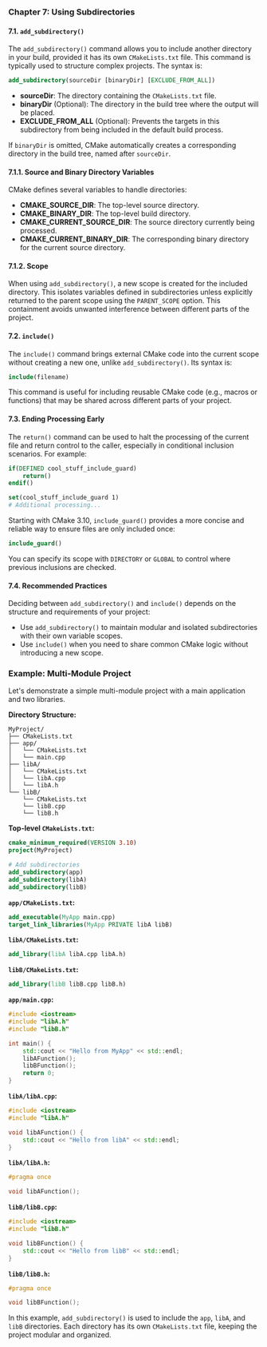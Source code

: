 ### Chapter 7: Using Subdirectories

#### 7.1. `add_subdirectory()`
The `add_subdirectory()` command allows you to include another directory in your build, provided it has its own `CMakeLists.txt` file. This command is typically used to structure complex projects. The syntax is:

```cmake
add_subdirectory(sourceDir [binaryDir] [EXCLUDE_FROM_ALL])
```

- **sourceDir**: The directory containing the `CMakeLists.txt` file.
- **binaryDir** (Optional): The directory in the build tree where the output will be placed.
- **EXCLUDE_FROM_ALL** (Optional): Prevents the targets in this subdirectory from being included in the default build process.

If `binaryDir` is omitted, CMake automatically creates a corresponding directory in the build tree, named after `sourceDir`.

#### 7.1.1. Source and Binary Directory Variables
CMake defines several variables to handle directories:

- **CMAKE_SOURCE_DIR**: The top-level source directory.
- **CMAKE_BINARY_DIR**: The top-level build directory.
- **CMAKE_CURRENT_SOURCE_DIR**: The source directory currently being processed.
- **CMAKE_CURRENT_BINARY_DIR**: The corresponding binary directory for the current source directory.

#### 7.1.2. Scope
When using `add_subdirectory()`, a new scope is created for the included directory. This isolates variables defined in subdirectories unless explicitly returned to the parent scope using the `PARENT_SCOPE` option. This containment avoids unwanted interference between different parts of the project.

#### 7.2. `include()`
The `include()` command brings external CMake code into the current scope without creating a new one, unlike `add_subdirectory()`. Its syntax is:

```cmake
include(filename)
```

This command is useful for including reusable CMake code (e.g., macros or functions) that may be shared across different parts of your project.

#### 7.3. Ending Processing Early
The `return()` command can be used to halt the processing of the current file and return control to the caller, especially in conditional inclusion scenarios. For example:

```cmake
if(DEFINED cool_stuff_include_guard)
    return()
endif()

set(cool_stuff_include_guard 1)
# Additional processing...
```

Starting with CMake 3.10, `include_guard()` provides a more concise and reliable way to ensure files are only included once:

```cmake
include_guard()
```

You can specify its scope with `DIRECTORY` or `GLOBAL` to control where previous inclusions are checked.

#### 7.4. Recommended Practices
Deciding between `add_subdirectory()` and `include()` depends on the structure and requirements of your project:

- Use `add_subdirectory()` to maintain modular and isolated subdirectories with their own variable scopes.
- Use `include()` when you need to share common CMake logic without introducing a new scope.

### Example: Multi-Module Project

Let's demonstrate a simple multi-module project with a main application and two libraries.

**Directory Structure:**
```
MyProject/
├── CMakeLists.txt
├── app/
│   └── CMakeLists.txt
│   └── main.cpp
├── libA/
│   └── CMakeLists.txt
│   └── libA.cpp
│   └── libA.h
└── libB/
    └── CMakeLists.txt
    └── libB.cpp
    └── libB.h
```

**Top-level `CMakeLists.txt`:**
```cmake
cmake_minimum_required(VERSION 3.10)
project(MyProject)

# Add subdirectories
add_subdirectory(app)
add_subdirectory(libA)
add_subdirectory(libB)
```

**`app/CMakeLists.txt`:**
```cmake
add_executable(MyApp main.cpp)
target_link_libraries(MyApp PRIVATE libA libB)
```

**`libA/CMakeLists.txt`:**
```cmake
add_library(libA libA.cpp libA.h)
```

**`libB/CMakeLists.txt`:**
```cmake
add_library(libB libB.cpp libB.h)
```

**`app/main.cpp`:**
```cpp
#include <iostream>
#include "libA.h"
#include "libB.h"

int main() {
    std::cout << "Hello from MyApp" << std::endl;
    libAFunction();
    libBFunction();
    return 0;
}
```

**`libA/libA.cpp`:**
```cpp
#include <iostream>
#include "libA.h"

void libAFunction() {
    std::cout << "Hello from libA" << std::endl;
}
```

**`libA/libA.h`:**
```cpp
#pragma once

void libAFunction();
```

**`libB/libB.cpp`:**
```cpp
#include <iostream>
#include "libB.h"

void libBFunction() {
    std::cout << "Hello from libB" << std::endl;
}
```

**`libB/libB.h`:**
```cpp
#pragma once

void libBFunction();
```

In this example, `add_subdirectory()` is used to include the `app`, `libA`, and `libB` directories. Each directory has its own `CMakeLists.txt` file, keeping the project modular and organized.

